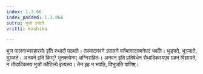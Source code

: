 ```yaml
---
index: 1.3.66
index_padded: 1.3.066
sutra: भुजो ऽनवने
vritti: kashika

---
```

भुज पालनाभ्यवहारयोः इति रुधादौ पठ्यते। तस्मादनवने ऽपालने वर्तमानादात्मनेपदं भवति। भुङ्क्ते, भुञ्जाते, भुञ्जते। अनवने इति किम्? भुनक्त्येनम् अग्निराहितः। अनवन इति प्रतिषेधेन रौधादिकस्यएव ग्रहनं विज्ञायते, न तौदादिकस्य भुजो कौटिल्ये इत्यस्य। तेन इह न भवति, विभुजति पाणिम्।